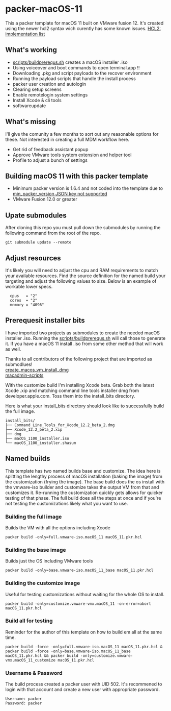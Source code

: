# packer-macOS-11

This a packer template for macOS 11 built on VMware fusion 12. It's created using the newer hcl2 syntax wich curently has some known issues.  [HCL2: implementation list](https://github.com/hashicorp/packer/issues/9176) 

## What's working
* [scripts/buildprerequs.sh](buildprerequs.sh) creates a macOS installer .iso
* Using voiceover and boot commands to open terminal.app !!
* Downloading .pkg and script payloads to the recover environment 
* Running the payload scripts that handle the install process
* packer user creation and autologin
* Clearing setup screens
* Enable remotelogin system settings
* Install Xcode & cli tools
* softwareupdate

## What's missing
I'll give the comunity a few months to sort out any reasonable options for these. Not interested in creating a full MDM workflow here.
* Get rid of feedback assistant popup
* Approve VMware tools system extension and helper tool
* Profile to adjust a bunch of settings

## Building macOS 11 with this packer template
* Minimum packer version is 1.6.4 and not coded into the template due to [ min_packer_version JSON key not supported ](https://github.com/hashicorp/packer/issues/9284)
* VMware Fusion 12.0 or greater

## Upate submodules
After cloning this repo you must pull down the submodules by running the following command from the root of the repo.

    git submodule update --remote

## Adjust resources
It's likely you will need to adjust the cpu and RAM requirements to match your available resources. Find the source definition for the named build your targeting and adjust the following values to size. Below is an example of workable lower specs. 
```
  cpus   = "2"
  cores  = "2"
  memory = "4096"
```

## Prerequesit installer bits
I have imported two projects as submodules to create the needed macOS installer .iso. Running the [scripts/buildprerequs.sh](buildprerequs.sh) will call those to generate it. If you have a macOS 11 install .iso from some other method that will work as well. 

Thanks to all contributors of the following project that are imported as submodlues!\
[create_macos_vm_install_dmg](https://github.com/rtrouton/create_macos_vm_install_dmg)\
[macadmin-scripts](https://github.com/munki/macadmin-scripts)

With the customize build I'm installing Xcode beta. Grab both the latest Xcode .xip and matching command line tools installer dmg from developer.apple.com. Toss them into the install_bits directory. 

Here is what your install_bits directory should look like to successfully build the full image. 
```
install_bits/
├── Command_Line_Tools_for_Xcode_12.2_beta_2.dmg
├── Xcode_12.2_beta_2.xip
├── dmg
├── macOS_1100_installer.iso
└── macOS_1100_installer.shasum
```

## Named builds
This template has two named builds base and customize. The idea here is splitting the lengthy process of macOS installation (baking the image) from the customization (frying the image). The base build does the os install with the vmware-iso builder and customize takes the output VM from that and customizes it. Re-running the customization quickly gets allows for quicker testing of that phase. The full build does all the steps at once and if you're not testing the customizations likely what you want to use. 

### Building the full image 
Builds the VM with all the options including Xcode

    packer build -only=full.vmware-iso.macOS_11 macOS_11.pkr.hcl

### Building the base image
Builds just the OS including VMware tools

    packer build -only=base.vmware-iso.macOS_11_base macOS_11.pkr.hcl

### Building the customize image
Useful for testing customizations without waiting for the whole OS to install.

    packer build -only=customize.vmware-vmx.macOS_11 -on-error=abort macOS_11.pkr.hcl

### Build all for testing
Reminder for the author of this template on how to build em all at the same time.

    packer build -force -only=full.vmware-iso.macOS_11 macOS_11.pkr.hcl & packer build -force -only=base.vmware-iso.macOS_11_base macOS_11.pkr.hcl && packer build -only=customize.vmware-vmx.macOS_11_customize macOS_11.pkr.hcl

### Username & Password
The build process created a packer user with UID 502. It's recommened to login with that account and create a new user with appropriate password. 

    Username: packer
    Password: packer